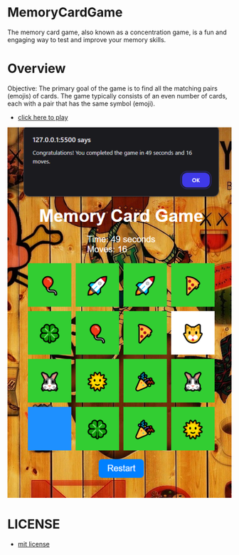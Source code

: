 # MemoryCardGame
The memory card game, also known as a concentration game, is a fun and engaging way to test and improve your memory skills. 

# Overview
Objective: The primary goal of the game is to find all the matching pairs (emojis) of cards. The game typically consists of an even number of cards, each with a pair that has the same symbol (emoji).

 - [click here to play](https://tahsinzidane.github.io/MemoryCardGame/)
 <img src='./img and icon/preview of game.png'>

 # LICENSE
 - [mit license](./LICENSE)
